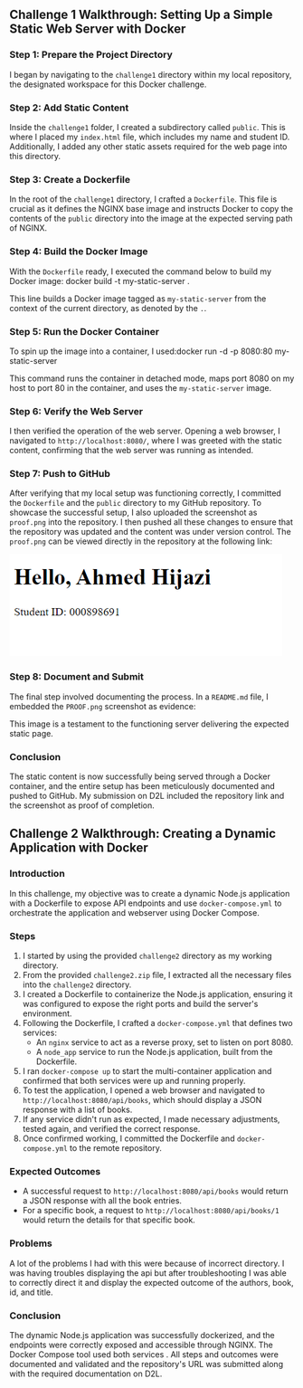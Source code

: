 ## Challenge 1 Walkthrough: Setting Up a Simple Static Web Server with Docker

### Step 1: Prepare the Project Directory

I began by navigating to the `challenge1` directory within my local repository, the designated workspace for this Docker challenge.

### Step 2: Add Static Content

Inside the `challenge1` folder, I created a subdirectory called `public`. This is where I placed my `index.html` file, which includes my name and student ID. Additionally, I added any other static assets required for the web page into this directory.

### Step 3: Create a Dockerfile

In the root of the `challenge1` directory, I crafted a `Dockerfile`. This file is crucial as it defines the NGINX base image and instructs Docker to copy the contents of the `public` directory into the image at the expected serving path of NGINX.

### Step 4: Build the Docker Image

With the `Dockerfile` ready, I executed the command below to build my Docker image: docker build -t my-static-server .

This line builds a Docker image tagged as `my-static-server` from the context of the current directory, as denoted by the `.`.

### Step 5: Run the Docker Container

To spin up the image into a container, I used:docker run -d -p 8080:80 my-static-server

This command runs the container in detached mode, maps port 8080 on my host to port 80 in the container, and uses the `my-static-server` image.

### Step 6: Verify the Web Server

I then verified the operation of the web server. Opening a web browser, I navigated to `http://localhost:8080/`, where I was greeted with the static content, confirming that the web server was running as intended.

### Step 7: Push to GitHub

After verifying that my local setup was functioning correctly, I committed the `Dockerfile` and the `public` directory to my GitHub repository. To showcase the successful setup, I also uploaded the screenshot as `proof.png` into the repository. I then pushed all these changes to ensure that the repository was updated and the content was under version control. The `proof.png` can be viewed directly in the repository at the following link:

![Proof of Web Server](https://github.com/Ojifu/docker-challenge-template/blob/main/PROOF.png)

### Step 8: Document and Submit

The final step involved documenting the process. In a `README.md` file, I embedded the `PROOF.png` screenshot as evidence:

This image is a testament to the functioning server delivering the expected static page.

### Conclusion

The static content is now successfully being served through a Docker container, and the entire setup has been meticulously documented and pushed to GitHub. My submission on D2L included the repository link and the screenshot as proof of completion.

## Challenge 2 Walkthrough: Creating a Dynamic Application with Docker

### Introduction

In this challenge, my objective was to create a dynamic Node.js application with a Dockerfile to expose API endpoints and use `docker-compose.yml` to orchestrate the application and webserver using Docker Compose.

### Steps

1. I started by using the provided `challenge2` directory as my working directory.
2. From the provided `challenge2.zip` file, I extracted all the necessary files into the `challenge2` directory.
3. I created a Dockerfile to containerize the Node.js application, ensuring it was configured to expose the right ports and build the server's environment.
4. Following the Dockerfile, I crafted a `docker-compose.yml` that defines two services:
   - An `nginx` service to act as a reverse proxy, set to listen on port 8080.
   - A `node_app` service to run the Node.js application, built from the Dockerfile.
5. I ran `docker-compose up` to start the multi-container application and confirmed that both services were up and running properly.
6. To test the application, I opened a web browser and navigated to `http://localhost:8080/api/books`, which should display a JSON response with a list of books.
7. If any service didn't run as expected, I made necessary adjustments, tested again, and verified the correct response.
8. Once confirmed working, I committed the Dockerfile and `docker-compose.yml` to the remote repository.

### Expected Outcomes

- A successful request to `http://localhost:8080/api/books` would return a JSON response with all the book entries.
- For a specific book, a request to `http://localhost:8080/api/books/1` would return the details for that specific book.

### Problems

A lot of the problems I had with this were because of incorrect directory. I was having troubles displaying the api but after troubleshooting I was able to correctly direct it and display the expected outcome of the authors, book, id, and title.

### Conclusion

The dynamic Node.js application was successfully dockerized, and the endpoints were correctly exposed and accessible through NGINX. The Docker Compose tool used both services . All steps and outcomes were documented and validated and the repository's URL was submitted along with the required documentation on D2L.
